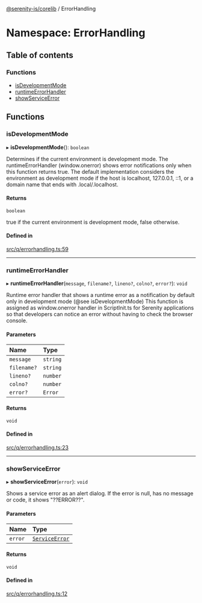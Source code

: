 [@serenity-is/corelib](../README.md) / ErrorHandling

# Namespace: ErrorHandling

## Table of contents

### Functions

- [isDevelopmentMode](ErrorHandling.md#isdevelopmentmode)
- [runtimeErrorHandler](ErrorHandling.md#runtimeerrorhandler)
- [showServiceError](ErrorHandling.md#showserviceerror)

## Functions

### isDevelopmentMode

▸ **isDevelopmentMode**(): `boolean`

Determines if the current environment is development mode.
The runtimeErrorHandler (window.onerror) shows error notifications only
when this function returns true. The default implementation considers 
the environment as development mode if the host is localhost, 127.0.0.1, ::1,
or a domain name that ends with .local/.localhost.

#### Returns

`boolean`

true if the current environment is development mode, false otherwise.

#### Defined in

[src/q/errorhandling.ts:59](https://github.com/serenity-is/serenity/blob/master/packages/corelib/src/q/errorhandling.ts#L59)

___

### runtimeErrorHandler

▸ **runtimeErrorHandler**(`message`, `filename?`, `lineno?`, `colno?`, `error?`): `void`

Runtime error handler that shows a runtime error as a notification
by default only in development mode (@see isDevelopmentMode)
This function is assigned as window.onerror handler in 
ScriptInit.ts for Serenity applications so that developers
can notice an error without having to check the browser console.

#### Parameters

| Name | Type |
| :------ | :------ |
| `message` | `string` |
| `filename?` | `string` |
| `lineno?` | `number` |
| `colno?` | `number` |
| `error?` | `Error` |

#### Returns

`void`

#### Defined in

[src/q/errorhandling.ts:23](https://github.com/serenity-is/serenity/blob/master/packages/corelib/src/q/errorhandling.ts#L23)

___

### showServiceError

▸ **showServiceError**(`error`): `void`

Shows a service error as an alert dialog. If the error
is null, has no message or code, it shows "??ERROR??".

#### Parameters

| Name | Type |
| :------ | :------ |
| `error` | [`ServiceError`](../interfaces/ServiceError.md) |

#### Returns

`void`

#### Defined in

[src/q/errorhandling.ts:12](https://github.com/serenity-is/serenity/blob/master/packages/corelib/src/q/errorhandling.ts#L12)
